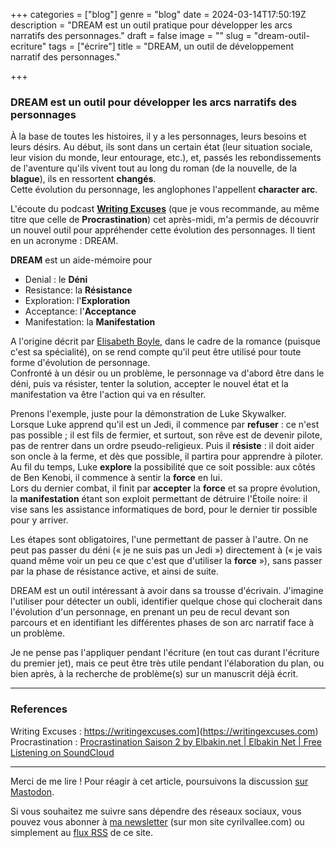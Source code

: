 +++
categories = ["blog"]
genre = "blog"
date = 2024-03-14T17:50:19Z
description = "DREAM est un outil pratique pour développer les arcs narratifs des personnages."
draft = false
image = ""
slug = "dream-outil-ecriture"
tags = ["écrire"]
title = "DREAM, un outil de développement narratif des personnages."

+++

### DREAM est un outil pour développer les arcs narratifs des personnages

À la base de toutes les histoires, il y a les personnages, leurs besoins et leurs désirs. Au début, ils sont dans un certain état (leur situation sociale, leur vision du monde, leur entourage, etc.), et, passés les rebondissements de l'aventure qu'ils vivent tout au long du roman (de la nouvelle, de la __blague__), ils en ressortent __changés__.  
Cette évolution du personnage, les anglophones l'appellent __character arc__.

L'écoute du podcast [__Writing Excuses__](https://writingexcuses.com) (que je vous recommande, au même titre que celle de __Procrastination__) cet après-midi, m'a permis de découvrir un nouvel outil pour appréhender cette évolution des personnages. Il tient en un acronyme : DREAM.

****DREAM**** est un aide-mémoire pour
- Denial : le ****Déni****
- Resistance: la ****Résistance****
- Exploration: l'****Exploration****
- Acceptance: l'****Acceptance****
- Manifestation: la ****Manifestation****

A l'origine décrit par [Elisabeth Boyle](http://www.elizabethboyle.com/books/), dans le cadre de la romance (puisque c'est sa spécialité), on se rend compte qu'il peut être utilisé pour toute forme d'évolution de personnage.  
Confronté à un désir ou un problème, le personnage va d'abord être dans le déni, puis va résister, tenter la solution, accepter le nouvel état et la manifestation va être l'action qui va en résulter.

Prenons l'exemple, juste pour la démonstration de Luke Skywalker.  
Lorsque Luke apprend qu'il est un Jedi, il commence par ****refuser**** : ce n'est pas possible ; il est fils de fermier, et surtout, son rêve est de devenir pilote, pas de rentrer dans un ordre pseudo-religieux. Puis il ****résiste**** : il doit aider son oncle à la ferme, et dès que possible, il partira pour apprendre à piloter.  
Au fil du temps, Luke ****explore**** la possibilité que ce soit possible: aux côtés de Ben Kenobi, il commence à sentir la __force__ en lui.  
Lors du dernier combat, il finit par ****accepter**** la __force__ et sa propre évolution, la ****manifestation**** étant son exploit permettant de détruire l'Étoile noire: il vise sans les assistance informatiques de bord, pour le dernier tir possible pour y arriver.

Les étapes sont obligatoires, l'une permettant de passer à l'autre. On ne peut pas passer du déni (« je ne suis pas un Jedi ») directement à (« je vais quand même voir un peu ce que c'est que d'utiliser la __force__ »), sans passer par la phase de résistance active, et ainsi de suite.

DREAM est un outil intéressant à avoir dans sa trousse d'écrivain. J'imagine l'utiliser pour détecter un oubli, identifier quelque chose qui clocherait dans l'évolution d'un personnage, en prenant un peu de recul devant son parcours et en identifiant les différentes phases de son arc narratif face à un problème.

Je ne pense pas l'appliquer pendant l'écriture (en tout cas durant l'écriture du premier jet), mais ce peut être très utile pendant l'élaboration du plan, ou bien après, à la recherche de problème(s) sur un manuscrit déjà écrit.

* * *

### References

Writing Excuses : <https://writingexcuses.com>](https://writingexcuses.com)  
Procrastination : [Procrastination Saison 2 by Elbakin.net | Elbakin Net | Free Listening on SoundCloud](https://soundcloud.com/elbakin-net/sets/procrastination-saison-2)

***

Merci de me lire ! Pour réagir à cet article, poursuivons la discussion [sur Mastodon](https://tooting.ch/@arveed/). 

Si vous souhaitez me suivre sans dépendre des réseaux sociaux, vous pouvez vous abonner à [ma newsletter](https://www.cyrilvallee.com/#/portal/signup) (sur mon site cyrilvallee.com) ou simplement au [flux RSS](https://arveed.com/index.xml) de ce site.
